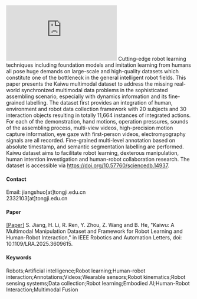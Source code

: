 

[![Kaiwu](https://robot.tongji.edu.cn/info/1297/2097.htm)](https://robot.tongji.edu.cn/info/1297/2097.htm)
Cutting-edge robot learning techniques including foundation models and imitation learning from humans all pose huge demands on large-scale and high-quality datasets which constitute one of the bottleneck in the general intelligent robot fields. This paper presents the Kaiwu  multimodal dataset to address the missing real-world synchronized multimodal data problems in the sophisticated assembling scenario, especially with dynamics information and its fine-grained labelling. The dataset first provides an integration of human, environment and robot data collection framework with 20 subjects and 30 interaction objects resulting in totally 11,664 instances of integrated actions. For each of the demonstration, hand motions, operation pressures, sounds of the assembling process, multi-view videos, high-precision motion capture information, eye gaze with first-person videos, electromyography signals are all recorded. Fine-grained multi-level annotation based on absolute timestamp, and semantic segmentation labelling are performed. Kaiwu dataset aims to facilitate robot learning, dexterous manipulation, human intention investigation and human-robot collaboration research. The dataset is accessible via https://doi.org/10.57760/sciencedb.14937. 
#### Contact

Email: jiangshuo[at]tongji.edu.cn\
       2332103[at]tongji.edu.cn

#### Paper
[[Paper]](https://ieeexplore.ieee.org/document/11160665)
S. Jiang, H. Li, R. Ren, Y. Zhou, Z. Wang and B. He, "Kaiwu: A Multimodal Manipulation Dataset and Framework for Robot Learning and Human-Robot Interaction," in IEEE Robotics and Automation Letters, doi: 10.1109/LRA.2025.3609615.

#### Keywords 
Robots;Artificial intelligence;Robot learning;Human-robot interaction;Annotations;Videos;Wearable sensors;Robot kinematics;Robot sensing systems;Data collection;Robot learning;Embodied AI;Human-Robot Interaction;Multimodal Fusion


